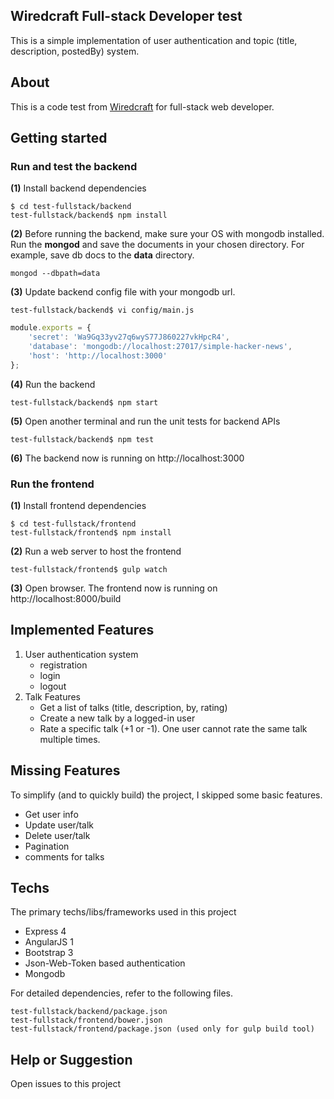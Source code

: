 Wiredcraft Full-stack Developer test
-------------------------

This is a simple implementation of user authentication and topic (title, description, postedBy) system.
## About
This is a code test from [Wiredcraft](https://github.com/Wiredcraft/) for full-stack web developer.

## Getting started
### Run and test the backend
**(1)** Install backend dependencies
```shell
$ cd test-fullstack/backend
test-fullstack/backend$ npm install
```
**(2)** Before running the backend, make sure your OS with mongodb installed. Run the **mongod** and save the documents in your chosen directory. For example, save db docs to the **data** directory.
```shell
mongod --dbpath=data
``` 
**(3)** Update backend config file with your mongodb url.
```shell
test-fullstack/backend$ vi config/main.js
````
```JavaScript
module.exports = {
    'secret': 'Wa9Gq33yv27q6wyS77J860227vkHpcR4',
    'database': 'mongodb://localhost:27017/simple-hacker-news',
    'host': 'http://localhost:3000'
};
```

**(4)** Run the backend
```shell
test-fullstack/backend$ npm start
```

**(5)** Open another terminal and run the unit tests for backend APIs
```shell
test-fullstack/backend$ npm test
```

**(6)** The backend now is running on http://localhost:3000 

### Run the frontend
**(1)** Install frontend dependencies
```shell
$ cd test-fullstack/frontend
test-fullstack/frontend$ npm install
```

**(2)** Run a web server to host the frontend
```
test-fullstack/frontend$ gulp watch
```

**(3)** Open browser. The frontend now is running on http://localhost:8000/build

## Implemented Features
1. User authentication system
   - registration
   - login
   - logout
2. Talk Features
   - Get a list of talks (title, description, by, rating)
   - Create a new talk by a logged-in user
   - Rate a specific talk (+1 or -1). One user cannot rate the same talk multiple times.

## Missing Features
To simplify (and to quickly build) the project, I skipped some basic features.
- Get user info
- Update user/talk
- Delete user/talk
- Pagination
- comments for talks

## Techs
The primary techs/libs/frameworks used in this project
- Express 4
- AngularJS 1
- Bootstrap 3
- Json-Web-Token based authentication
- Mongodb

For detailed dependencies, refer to the following files.
```
test-fullstack/backend/package.json
test-fullstack/frontend/bower.json
test-fullstack/frontend/package.json (used only for gulp build tool)
```

## Help or Suggestion
Open issues to this project
